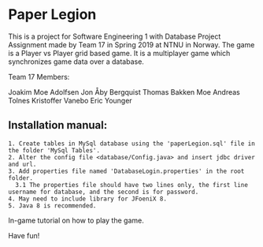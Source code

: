 # Paper Legion
This is a project for Software Engineering 1 with Database Project Assignment made by Team 17 in Spring 2019 at NTNU in Norway.
The game is a Player vs Player grid based game. It is a multiplayer game which synchronizes game data over a database.

Team 17 Members: 

Joakim Moe Adolfsen
Jon Åby Bergquist
Thomas Bakken Moe
Andreas Tolnes
Kristoffer Vanebo
Eric Younger

## Installation manual:
```
1. Create tables in MySql database using the 'paperLegion.sql' file in the folder 'MySql Tables'.
2. Alter the config file <database/Config.java> and insert jdbc driver and url.
3. Add properties file named 'DatabaseLogin.properties' in the root folder.
  3.1 The properties file should have two lines only, the first line username for database, and the second is for password.
4. May need to include library for JFoeniX 8.
5. Java 8 is recommended.
```
  
In-game tutorial on how to play the game.

Have fun!
